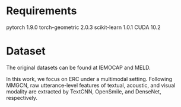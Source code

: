 # Requirements
 pytorch 1.9.0
 torch-geometric 2.0.3
 scikit-learn 1.0.1
 CUDA 10.2 
 
# Dataset
The original datasets can be found at IEMOCAP and MELD.

In this work, we focus on ERC under a multimodal setting. Following MMGCN, raw utterance-level features of textual, acoustic, and visual modality are extracted by TextCNN, OpenSmile, and DenseNet, respectively.

